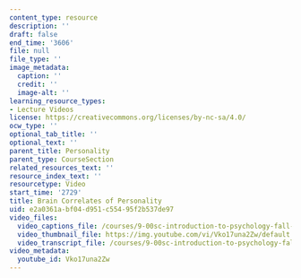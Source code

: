 ```yaml
---
content_type: resource
description: ''
draft: false
end_time: '3606'
file: null
file_type: ''
image_metadata:
  caption: ''
  credit: ''
  image-alt: ''
learning_resource_types:
- Lecture Videos
license: https://creativecommons.org/licenses/by-nc-sa/4.0/
ocw_type: ''
optional_tab_title: ''
optional_text: ''
parent_title: Personality
parent_type: CourseSection
related_resources_text: ''
resource_index_text: ''
resourcetype: Video
start_time: '2729'
title: Brain Correlates of Personality
uid: e2a0361a-bf04-d951-c554-95f2b537de97
video_files:
  video_captions_file: /courses/9-00sc-introduction-to-psychology-fall-2011/c81fbf7bb30f5729b7076d55646f1aef_Vko17una2Zw.vtt
  video_thumbnail_file: https://img.youtube.com/vi/Vko17una2Zw/default.jpg
  video_transcript_file: /courses/9-00sc-introduction-to-psychology-fall-2011/e7d81048b1d8ab9c0bad990e8e1f7d1b_Vko17una2Zw.pdf
video_metadata:
  youtube_id: Vko17una2Zw
---
```


